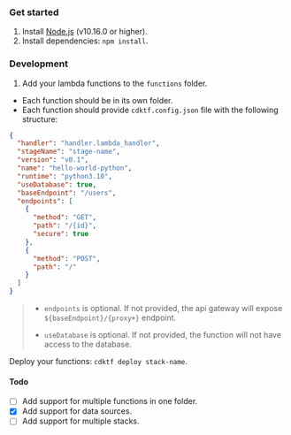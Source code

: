 ### Get started

1. Install [Node.js](https://nodejs.org/en/) (v10.16.0 or higher).
2. Install dependencies: `npm install`.

### Development

1. Add your lambda functions to the `functions` folder.

- Each function should be in its own folder.
- Each function should provide `cdktf.config.json` file with the following structure:
```json
{
  "handler": "handler.lambda_handler",
  "stageName": "stage-name",
  "version": "v0.1",
  "name": "hello-world-python",
  "runtime": "python3.10",
  "useDatabase": true,
  "baseEndpoint": "/users",
  "endpoints": [
    {
      "method": "GET",
      "path": "/{id}",
      "secure": true
    },
    {
      "method": "POST",
      "path": "/"
    }
  ]
}
```

> - `endpoints` is optional. If not provided, the api gateway will expose `${baseEndpoint}/{proxy+}` endpoint.
>
> 
> - `useDatabase` is optional. If not provided, the function will not have access to the database.

Deploy your functions: `cdktf deploy stack-name`.


#### Todo

- [ ] Add support for multiple functions in one folder.
- [X] Add support for data sources.
- [ ] Add support for multiple stacks.
